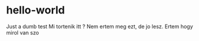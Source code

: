 # hello-world
Just a dumb test
Mi tortenik itt ?
Nem ertem meg ezt, de jo lesz.
Ertem hogy mirol van szo

